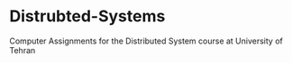 ﻿# Distrubted-Systems
Computer Assignments for the Distributed System course at University of Tehran 
